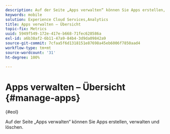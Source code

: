 ```yaml
---
description: Auf der Seite „Apps verwalten“ können Sie Apps erstellen, verwalten und löschen.
keywords: mobile
solution: Experience Cloud Services,Analytics
title: Apps verwalten – Übersicht
topic-fix: Metrics
uuid: 5949f549-172e-417e-b668-71fec628586a
exl-id: a6b38af2-6b11-47a9-84b4-3d9da09842a9
source-git-commit: 7cfaa5f6d1318151e87698a45eb6006f7850aad4
workflow-type: tm+mt
source-wordcount: '31'
ht-degree: 100%

---
```


# Apps verwalten – Übersicht {#manage-apps}

{#eol}

Auf der Seite „Apps verwalten“ können Sie Apps erstellen, verwalten und löschen.
